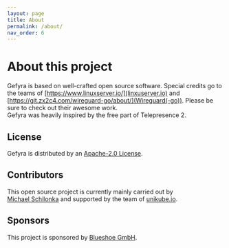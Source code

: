 ```yaml
---
layout: page
title: About
permalink: /about/
nav_order: 6
---
```

# About this project
Gefyra is based on well-crafted open source software. Special credits go to the teams of 
[https://www.linuxserver.io/](linxuserver.io) and [https://git.zx2c4.com/wireguard-go/about/](Wireguard(-go)). Please
be sure to check out their awesome work.  
Gefyra was heavily inspired by the free part of Telepresence 2.

## License
Gefyra is distributed by an [Apache-2.0 License](https://github.com/gefyrahq/gefyra/tree/main/LICENSE).

## Contributors
This open source project is currently mainly carried out by  
[Michael Schilonka](https://github.com/Schille)
and supported by the team of [unikube.io](https://unikube.io).

## Sponsors
This project is sponsored by [Blueshoe GmbH](https://blueshoe.de).
